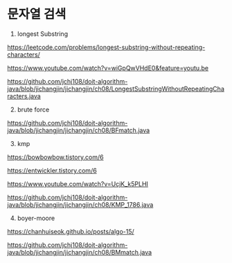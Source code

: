 
# 문자열 검색


1. longest Substring 

https://leetcode.com/problems/longest-substring-without-repeating-characters/

https://www.youtube.com/watch?v=wiGpQwVHdE0&feature=youtu.be

https://github.com/jchj108/doit-algorithm-java/blob/jichangjin/jichangjin/ch08/LongestSubstringWithoutRepeatingCharacters.java

2. brute force 

https://github.com/jchj108/doit-algorithm-java/blob/jichangjin/jichangjin/ch08/BFmatch.java

3. kmp

https://bowbowbow.tistory.com/6

https://entwickler.tistory.com/6

https://www.youtube.com/watch?v=UcjK_k5PLHI

https://github.com/jchj108/doit-algorithm-java/blob/jichangjin/jichangjin/ch08/KMP_1786.java

4. boyer-moore

https://chanhuiseok.github.io/posts/algo-15/

https://github.com/jchj108/doit-algorithm-java/blob/jichangjin/jichangjin/ch08/BMmatch.java
